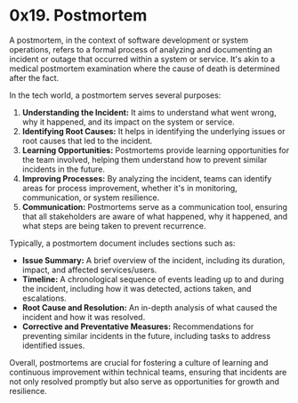 # 0x19. Postmortem

A postmortem, in the context of software development or system operations, refers to a formal process of analyzing and documenting an incident or outage that occurred within a system or service. It's akin to a medical postmortem examination where the cause of death is determined after the fact.

In the tech world, a postmortem serves several purposes:

1. **Understanding the Incident:** It aims to understand what went wrong, why it happened, and its impact on the system or service.
2. **Identifying Root Causes:** It helps in identifying the underlying issues or root causes that led to the incident.
3. **Learning Opportunities:** Postmortems provide learning opportunities for the team involved, helping them understand how to prevent similar incidents in the future.
4. **Improving Processes:** By analyzing the incident, teams can identify areas for process improvement, whether it's in monitoring, communication, or system resilience.
5. **Communication:** Postmortems serve as a communication tool, ensuring that all stakeholders are aware of what happened, why it happened, and what steps are being taken to prevent recurrence.

Typically, a postmortem document includes sections such as:

- **Issue Summary:** A brief overview of the incident, including its duration, impact, and affected services/users.
- **Timeline:** A chronological sequence of events leading up to and during the incident, including how it was detected, actions taken, and escalations.
- **Root Cause and Resolution:** An in-depth analysis of what caused the incident and how it was resolved.
- **Corrective and Preventative Measures:** Recommendations for preventing similar incidents in the future, including tasks to address identified issues.

Overall, postmortems are crucial for fostering a culture of learning and continuous improvement within technical teams, ensuring that incidents are not only resolved promptly but also serve as opportunities for growth and resilience.
